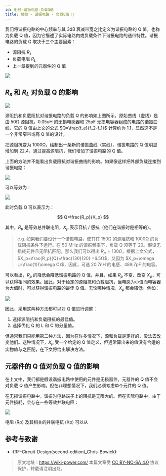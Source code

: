 ```yaml
---
id: 射频-谐振电路-负载Q值
title: 射频 - 谐振电路 - 负载Q值 🚧
---
```


我们将谐振电路的中心频率与其 3dB 衰减带宽之比定义为谐振电路的 Q 值，也称为负载 Q 值，因为它描述了实际电路内或负载条件下谐振电路的通带特性。谐振电路的负载 Q 取决于三个主要因素：

- 源阻抗 $R_s$
- 负载电阻 $R_L$
- 上一章提到的元器件的 Q 值

![](https://wiki-media-1253965369.cos.ap-guangzhou.myqcloud.com/img/20220418111129.png)

## $R_s$ 和 $R_L$ 对负载 Q 的影响

![](https://wiki-media-1253965369.cos.ap-guangzhou.myqcloud.com/img/20220418111200.png)

源阻抗和负载阻抗对谐振电路的负载 Q 的影响如上图所示。原始曲线（虚线）是由 50Ω 源阻抗，0.05uH 的无损电感器和 25pF 无损电容器组成的电路的谐振曲线，它的 Q 值由上文的公式 $Q=\frac{f_e}{f_2-f_1}$ 计算约为 1.1，显然这不是一个非常窄带或高 Q 值的设计。

把源阻抗变为 1000Ω，绘制出一条新的谐振曲线（实线），谐振电路的 Q 值明显增加到 22.4。通过提高源阻抗，我们增加了谐振电路的 Q 值。

上面的方法并不能看出负载阻抗对谐振曲线的影响。如果像这样把外部负载连接到谐振电路：

![](https://wiki-media-1253965369.cos.ap-guangzhou.myqcloud.com/img/20220419163311.png)

可以等效为：

![](https://wiki-media-1253965369.cos.ap-guangzhou.myqcloud.com/img/20220419163441.png)

此时负载 Q 可以表示为：

$$
Q=\frac{R_p}{X_p}
$$

其中，$R_p$ 是等效总并联电阻，$X_p$ 表示容抗 / 感抗（他们在谐振时是相等的）。

> e.g. 如果我们要设计一个谐振电路，使其在 150Ω 的源阻抗和 1000Ω 的负载阻抗条件下运行。在 50 MHz 的谐振频率下，负载 Q 须等于 20。假设无损耗元件且无阻抗匹配。那么我们可以得出 $R_p=130Ω$，根据上文公式，$X_p=\frac{R_p}{Q}=\frac{130}{20} =6.5Ω$，又因为 $X_p=\omega L=\frac{1}{\omega C}$，因此，可选 20.7nH 的电感、489.7pF 的电容。

可以看出，$R_p$ 的降低会降低谐振电路的 Q 值，并且，如果 $R_p$ 不变、改变 $X_p$，可以获得相同的效果。因此，对于给定的源阻抗和负载阻抗，当电感为小值而电容器为大值时，可以获得谐振电路的最佳 Q 值。无论哪种情况，$X_p$ 都会降低。例如：

![](https://wiki-media-1253965369.cos.ap-guangzhou.myqcloud.com/img/20220419165555.png)

因此，采用这两种方法都可以对 Q 值进行调整：

1. 选择源阻抗和负载阻抗的最佳值。
2. 选择优化 Q 的 L 和 C 的分量值。

但通常我们只能用第二种方法，因为在许多情况下，源和负载是定好的，没法去改变他们。这种情况下，$X_p$ 受一个给定的 Q 值定义，但通常算出来的值没有合适的实物值与之匹配，在下文将给出解决方法。

## 元器件的 Q 值对负载 Q 值的影响

在上文中，我们都是假设谐振电路中使用的元件是无损器件，元器件的 Q 值不会对负载 Q 值产生影响。但在非理想情况下，我们必须考虑单个元件的 Q 值。

在无损谐振电路中，谐振时电路端子上的阻抗是无限大的。但在实际电路中，由于元件损耗，会存在一些等效并联电阻：

![](https://wiki-media-1253965369.cos.ap-guangzhou.myqcloud.com/img/20220419174200.png)

电阻 (Rp) 及其相关的并联电抗 (Xp) 可以从

## 参考与致谢

- 《RF-Circuit-Design(second-edition)\_Chris-Bowick》

> 原文地址：<https://wiki-power.com/>
> 本篇文章受 [CC BY-NC-SA 4.0](https://creativecommons.org/licenses/by/4.0/deed.zh) 协议保护，转载请注明出处。

